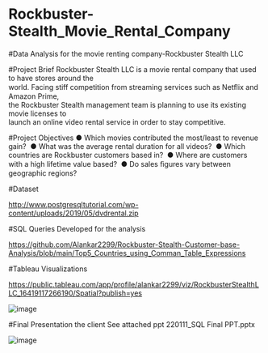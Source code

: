 # Rockbuster-Stealth_Movie_Rental_Company

#Data Analysis for the movie renting company-Rockbuster Stealth LLC

#Project Brief
Rockbuster Stealth LLC is a movie rental company that used to have stores around the   
world.  Facing stiff competition from streaming services such as Netﬂix and Amazon Prime,   
the Rockbuster Stealth management team is planning to use its existing movie licenses to   
launch an online video rental service in order to stay competitive. 

#Project Objectives
● Which movies contributed the most/least to revenue gain? 
● What was the average rental duration for all videos? 
● Which countries are Rockbuster customers based in? 
● Where are customers with a high lifetime value based? 
● Do sales ﬁgures vary between geographic regions? 

#Dataset

http://www.postgresqltutorial.com/wp-content/uploads/2019/05/dvdrental.zip


#SQL Queries Developed for the analysis

https://github.com/Alankar2299/Rockbuster-Stealth-Customer-base-Analysis/blob/main/Top5_Countries_using_Comman_Table_Expressions

#Tableau Visualizations

https://public.tableau.com/app/profile/alankar2299/viz/RockbusterStealthLLC_16419117266190/Spatial?publish=yes

![image](https://user-images.githubusercontent.com/98812248/152143318-bc8d368f-9ef2-4106-b5d6-6ec4c367f8f7.png)


#Final Presentation the client
See attached ppt
220111_SQL Final PPT.pptx

![image](https://user-images.githubusercontent.com/98812248/152143450-010d280a-fcf4-465c-ba65-b3d5b08afba8.png)



